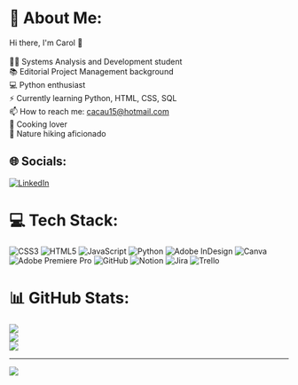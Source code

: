 # 💫 About Me:
Hi there, I'm Carol 👋<br><br>👨‍💻 Systems Analysis and Development student<br>📚 Editorial Project Management background<br>💻 Python enthusiast<br>⚡ Currently learning Python, HTML, CSS, SQL<br>📫 How to reach me: cacau15@hotmail.com<br>🍰 Cooking lover<br>🌲 Nature hiking aficionado


## 🌐 Socials:
[![LinkedIn](https://img.shields.io/badge/LinkedIn-%230077B5.svg?logo=linkedin&logoColor=white)](https://linkedin.com/in/carolina-marani-lima) 

# 💻 Tech Stack:
![CSS3](https://img.shields.io/badge/css3-%231572B6.svg?style=for-the-badge&logo=css3&logoColor=white) ![HTML5](https://img.shields.io/badge/html5-%23E34F26.svg?style=for-the-badge&logo=html5&logoColor=white) ![JavaScript](https://img.shields.io/badge/javascript-%23323330.svg?style=for-the-badge&logo=javascript&logoColor=%23F7DF1E) ![Python](https://img.shields.io/badge/python-3670A0?style=for-the-badge&logo=python&logoColor=ffdd54) ![Adobe InDesign](https://img.shields.io/badge/Adobe%20InDesign-49021F?style=for-the-badge&logo=adobeindesign&logoColor=FF3366) ![Canva](https://img.shields.io/badge/Canva-%2300C4CC.svg?style=for-the-badge&logo=Canva&logoColor=white) ![Adobe Premiere Pro](https://img.shields.io/badge/Adobe%20Premiere%20Pro-9999FF.svg?style=for-the-badge&logo=Adobe%20Premiere%20Pro&logoColor=white) ![GitHub](https://img.shields.io/badge/github-%23121011.svg?style=for-the-badge&logo=github&logoColor=white) ![Notion](https://img.shields.io/badge/Notion-%23000000.svg?style=for-the-badge&logo=notion&logoColor=white) ![Jira](https://img.shields.io/badge/jira-%230A0FFF.svg?style=for-the-badge&logo=jira&logoColor=white) ![Trello](https://img.shields.io/badge/Trello-%23026AA7.svg?style=for-the-badge&logo=Trello&logoColor=white)
# 📊 GitHub Stats:
![](https://github-readme-stats.vercel.app/api?username=caroldoes&theme=default&hide_border=false&include_all_commits=true&count_private=true)<br/>
![](https://github-readme-streak-stats.herokuapp.com/?user=caroldoes&theme=default&hide_border=false)<br/>
![](https://github-readme-stats.vercel.app/api/top-langs/?username=caroldoes&theme=default&hide_border=false&include_all_commits=true&count_private=true&layout=compact)

---
[![](https://visitcount.itsvg.in/api?id=caroldoes&icon=0&color=0)](https://visitcount.itsvg.in)

<!-- Proudly created with GPRM ( https://gprm.itsvg.in ) -->
